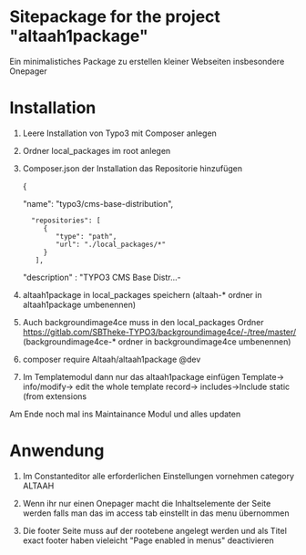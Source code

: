 Sitepackage for the project "altaah1package"
==============================================================

Ein minimalistiches Package zu erstellen kleiner Webseiten insbesondere Onepager

Installation
===================
1. Leere Installation von Typo3 mit Composer anlegen
2. Ordner local_packages im root anlegen
3. Composer.json der Installation das Repositorie hinzufügen

   {

	"name": "typo3/cms-base-distribution",
   
         "repositories": [
            {
               "type": "path",
               "url": "./local_packages/*"
            } 
          ],

	"description" : "TYPO3 CMS Base Distr...- 
	 
4. altaah1package in local_packages speichern (altaah-* ordner in altaah1package  umbenennen)
5. Auch backgroundimage4ce muss in den local_packages Ordner	
   https://gitlab.com/SBTheke-TYPO3/backgroundimage4ce/-/tree/master/
   (backgroundimage4ce-* ordner in backgroundimage4ce umbenennen)
6. composer require Altaah/altaah1package @dev 
7.  Im Templatemodul dann nur das altaah1package einfügen
    Template-> info/modify-> edit the whole template record-> includes->Include static (from extensions

   Am Ende noch mal ins Maintainance Modul und alles updaten   

   Anwendung
   ============   
1. Im Constanteditor alle erforderlichen Einstellungen vornehmen category ALTAAH

2. Wenn ihr nur einen Onepager macht die Inhaltselemente der Seite werden falls man das im  access tab einstellt in das menu übernommen

3. Die footer Seite muss auf der rootebene angelegt werden und als Titel exact footer haben 
      vieleicht "Page enabled in menus" deactivieren
    

